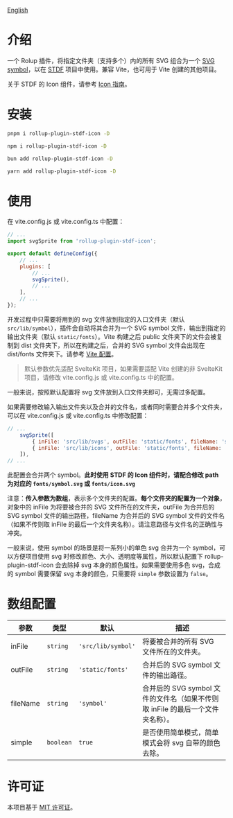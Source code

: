 [English](https://github.com/any-tdf/stdf/blob/main/packages/rollup-plugin-stdf-icon/README.md)

# 介绍

一个 Rolup 插件，将指定文件夹（支持多个）内的所有 SVG 组合为一个 [SVG symbol](https://developer.mozilla.org/en-US/docs/Web/SVG/Element/symbol)，以在 [STDF](https://stdf.design) 项目中使用。兼容 Vite，也可用于 Vite 创建的其他项目。

关于 STDF 的 Icon 组件，请参考 [Icon 指南](https://stdf.design/components?nav=icon&tab=2)。

# 安装

<!-- :::code-groups -->
<!-- pnpm -->
```sh
pnpm i rollup-plugin-stdf-icon -D
```
<!-- :: -->
<!-- npm -->
```sh
npm i rollup-plugin-stdf-icon -D
```
<!-- :: -->
<!-- bun -->
```sh
bun add rollup-plugin-stdf-icon -D
```
<!-- :: -->
<!-- yarn -->
```sh
yarn add rollup-plugin-stdf-icon -D
```
<!-- ::: -->

# 使用

在 vite.config.js 或 vite.config.ts 中配置：

```js
// ...
import svgSprite from 'rollup-plugin-stdf-icon';

export default defineConfig({
	// ...
	plugins: [
		// ...
		svgSprite(),
		// ...
	],
	// ...
});
```

开发过程中只需要将用到的 svg 文件放到指定的入口文件夹（默认 `src/lib/symbol`），插件会自动将其合并为一个 SVG symbol 文件，输出到指定的输出文件夹（默认 `static/fonts`）。Vite 构建之后 public 文件夹下的文件会被复制到 dist 文件夹下，所以在构建之后，合并的 SVG symbol 文件会出现在 dist/fonts 文件夹下。请参考 [Vite 配置](https://cn.vitejs.dev/guide/assets.html#the-public-directory)。

> 默认参数优先适配 SvelteKit 项目，如果需要适配 Vite 创建的非 SvelteKit 项目，请修改 vite.config.js 或 vite.config.ts 中的配置。

一般来说，按照默认配置将 svg 文件放到入口文件夹即可，无需过多配置。

如果需要修改输入输出文件夹以及合并的文件名，或者同时需要合并多个文件夹，可以在 vite.config.js 或 vite.config.ts 中修改配置：

```javascript
// ...
    svgSprite([
        { inFile: 'src/lib/svgs', outFile: 'static/fonts', fileName: 'symbol' },
        { inFile: 'src/lib/icons', outFile: 'static/fonts', fileName: 'icon' },
    ]),
// ...
```

此配置会合并两个 symbol。**此时使用 STDF 的 Icon 组件时，请配合修改 path 为对应的 `fonts/symbol.svg` 或 `fonts/icon.svg`**

注意：**传入参数为数组**，表示多个文件夹的配置。**每个文件夹的配置为一个对象**，对象中的 inFile 为将要被合并的 SVG 文件所在的文件夹，outFile 为合并后的 SVG symbol 文件的输出路径，fileName 为合并后的 SVG symbol 文件的文件名（如果不传则取 inFile 的最后一个文件夹名称）。请注意路径与文件名的正确性与冲突。

一般来说，使用 symbol 的场景是将一系列小的单色 svg 合并为一个 symbol，可以方便项目使用 svg 时修改颜色、大小、透明度等属性，所以默认配置下 rollup-plugin-stdf-icon 会去除掉 svg 本身的颜色属性。如果需要使用多色 svg，合成的 symbol 需要保留 svg 本身的颜色，只需要将 `simple` 参数设置为 `false`。

# 数组配置

| 参数     | 类型   | 默认             | 描述                                                                           |
| -------- | ------ | ---------------- | ------------------------------------------------------------------------------ |
| inFile   | `string` | `'src/lib/symbol'` | 将要被合并的所有 SVG 文件所在的文件夹。                                        |
| outFile  | `string` | `'static/fonts'`   | 合并后的 SVG symbol 文件的输出路径。                                           |
| fileName | `string` | `'symbol'`               | 合并后的 SVG symbol 文件的文件名（如果不传则取 inFile 的最后一个文件夹名称）。 |
| simple   | `boolean` | `true`             | 是否使用简单模式，简单模式会将 svg 自带的颜色去除。                            |

# 许可证

本项目基于 [MIT 许可证](https://github.com/any-tdf/stdf/blob/main/LICENSE)。
